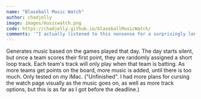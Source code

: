 ```yaml
---
name: "Blaseball Music Watch"
author: chadjelly
image: images/musicwatch.png
code: https://chadjelly.github.io/blaseballMusicWatch/
comments: '"I actually listened to this nonsense for a surprisingly long time. The tracks only playing when the team is up to bat was very clever!" - Joel Clark'
---
```

Generates music based on the games played that day. The day starts silent, but once a team scores their first point, they are randomly assigned a short loop track. Each team's track will only play when that team is batting. As more teams get points on the board, more music is added, until there is too much. Only tested on my iMac. ("Unfinished". I had more plans for cursing the watch page visually as the music goes on, as well as more track options, but this is as far as I got before the deadline.)
